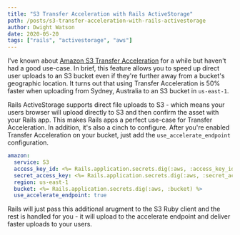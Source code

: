 ```yaml
---
title: "S3 Transfer Acceleration with Rails ActiveStorage"
path: /posts/s3-transfer-acceleration-with-rails-activestorage
author: Dwight Watson
date: 2020-05-20
tags: ["rails", "activestorage", "aws"]
---
```


I've known about [Amazon S3 Transfer Acceleration](https://docs.aws.amazon.com/AmazonS3/latest/dev/transfer-acceleration.html) for a while but haven't had a good use-case. In brief, this feature allows you to speed up direct user uploads to an S3 bucket even if they're further away from a bucket's geographic location. It turns out that using Transfer Acceleration is 50% faster when uploading from Sydney, Australia to an S3 bucket in `us-east-1`.

Rails ActiveStorage supports direct file uploads to S3 - which means your users browser will upload directly to S3 and then confirm the asset with your Rails app. This makes Rails apps a perfect use-case for Transfer Acceleration. In addition, it's also a cinch to configure. After you're enabled Transfer Acceleration on your bucket, just add the `use_accelerate_endpoint` configuration.

```yml
amazon:
  service: S3
  access_key_id: <%= Rails.application.secrets.dig(:aws, :access_key_id) %>
  secret_access_key: <%= Rails.application.secrets.dig(:aws, :secret_access_key) %>
  region: us-east-1
  bucket: <%= Rails.application.secrets.dig(:aws, :bucket) %>
  use_accelerate_endpoint: true
```

Rails will just pass this additional arugment to the S3 Ruby client and the rest is handled for you - it will upload to the accelerate endpoint and deliver faster uploads to your users.
